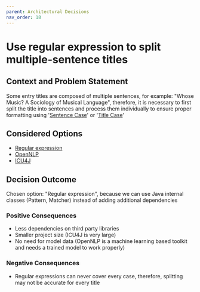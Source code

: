 ```yaml
---
parent: Architectural Decisions
nav_order: 18
---
```

# Use regular expression to split multiple-sentence titles

## Context and Problem Statement

Some entry titles are composed of multiple sentences, for example: "Whose Music? A Sociology of Musical Language", therefore, it is necessary to first split the title into sentences and process them individually to ensure proper formatting using '[Sentence Case](https://en.wiktionary.org/wiki/sentence_case)' or '[Title Case](https://en.wiktionary.org/wiki/title_case#English)'

## Considered Options

* [Regular expression](https://docs.oracle.com/javase/tutorial/essential/regex/)
* [OpenNLP](https://opennlp.apache.org/)
* [ICU4J](https://web.archive.org/web/20210413013221/http://site.icu-project.org/home)

## Decision Outcome

Chosen option: "Regular expression", because we can use Java internal classes (Pattern, Matcher) instead of adding additional dependencies

### Positive Consequences

* Less dependencies on third party libraries
* Smaller project size (ICU4J is very large)
* No need for model data (OpenNLP is a machine learning based toolkit and needs a trained model to work properly)

### Negative Consequences

* Regular expressions can never cover every case, therefore, splitting may not be accurate for every title
